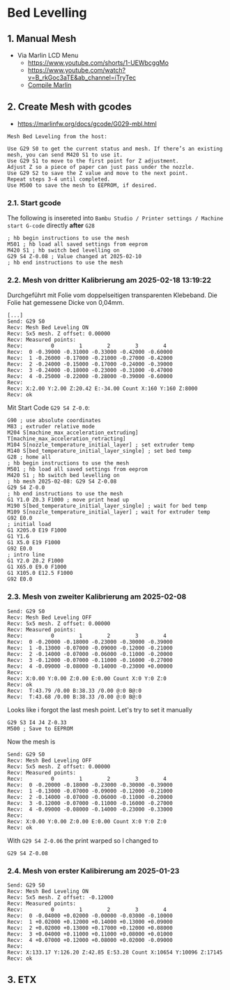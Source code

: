 # Bed Levelling

## 1. Manual Mesh

- Via Marlin LCD Menu
  - <https://www.youtube.com/shorts/1-UEWbcggMo>
  - <https://www.youtube.com/watch?v=B_rkGoc3aTE&ab_channel=iTryTec>
  - [Compile Marlin](https://forum.drucktipps3d.de/forum/thread/10998-anleitung-marlin-konfigurieren-g29-bed-leveling-ohne-sensor/)

## 2. Create Mesh with gcodes

- <https://marlinfw.org/docs/gcode/G029-mbl.html>

```gcode
Mesh Bed Leveling from the host:

Use G29 S0 to get the current status and mesh. If there’s an existing mesh, you can send M420 S1 to use it.
Use G29 S1 to move to the first point for Z adjustment.
Adjust Z so a piece of paper can just pass under the nozzle.
Use G29 S2 to save the Z value and move to the next point.
Repeat steps 3-4 until completed.
Use M500 to save the mesh to EEPROM, if desired.
```

### 2.1. Start gcode

The following is insereted into `Bambu Studio / Printer settings / Machine start G-code` directly __after__ `G28`

```gcode
; hb begin instructions to use the mesh
M501 ; hb load all saved settings from eeprom
M420 S1 ; hb switch bed levelling on
G29 S4 Z-0.08 ; Value changed at 2025-02-10
; hb end instructions to use the mesh
```

### 2.2. Mesh von dritter Kalibrierung am 2025-02-18 13:19:22

Durchgeführt mit Folie vom doppelseitigen transparenten Klebeband. 
Die Folie hat gemessene Dicke von 0,04mm.

```gcode
[...]
Send: G29 S0
Recv: Mesh Bed Leveling ON
Recv: 5x5 mesh. Z offset: 0.00000
Recv: Measured points:
Recv:         0        1        2        3        4
Recv:  0 -0.39000 -0.31000 -0.33000 -0.42000 -0.60000
Recv:  1 -0.26000 -0.17000 -0.21000 -0.27000 -0.42000
Recv:  2 -0.24000 -0.15000 -0.17000 -0.24000 -0.39000
Recv:  3 -0.24000 -0.18000 -0.23000 -0.31000 -0.47000
Recv:  4 -0.25000 -0.22000 -0.28000 -0.39000 -0.60000
Recv: 
Recv: X:2.00 Y:2.00 Z:20.42 E:-34.00 Count X:160 Y:160 Z:8000
Recv: ok
```

Mit Start Code `G29 S4 Z-0.0`:

```gcode
G90 ; use absolute coordinates
M83 ; extruder relative mode
M204 S[machine_max_acceleration_extruding] T[machine_max_acceleration_retracting]
M104 S[nozzle_temperature_initial_layer] ; set extruder temp
M140 S[bed_temperature_initial_layer_single] ; set bed temp
G28 ; home all
; hb begin instructions to use the mesh
M501 ; hb load all saved settings from eeprom
M420 S1 ; hb switch bed levelling on
; hb mesh 2025-02-08: G29 S4 Z-0.08
G29 S4 Z-0.0
; hb end instructions to use the mesh
G1 Y1.0 Z0.3 F1000 ; move print head up
M190 S[bed_temperature_initial_layer_single] ; wait for bed temp
M109 S[nozzle_temperature_initial_layer] ; wait for extruder temp
G92 E0.0
; initial load
G1 X205.0 E19 F1000
G1 Y1.6
G1 X5.0 E19 F1000
G92 E0.0
; intro line
G1 Y2.0 Z0.2 F1000
G1 X65.0 E9.0 F1000
G1 X105.0 E12.5 F1000
G92 E0.0
```

### 2.3. Mesh von zweiter Kalibrierung am 2025-02-08

```gcode
Send: G29 S0
Recv: Mesh Bed Leveling OFF
Recv: 5x5 mesh. Z offset: 0.00000
Recv: Measured points:
Recv:         0        1        2        3        4
Recv:  0 -0.20000 -0.18000 -0.23000 -0.30000 -0.39000
Recv:  1 -0.13000 -0.07000 -0.09000 -0.12000 -0.21000
Recv:  2 -0.14000 -0.07000 -0.06000 -0.11000 -0.20000
Recv:  3 -0.12000 -0.07000 -0.11000 -0.16000 -0.27000
Recv:  4 -0.09000 -0.08000 -0.14000 -0.23000 +0.00000
Recv:
Recv: X:0.00 Y:0.00 Z:0.00 E:0.00 Count X:0 Y:0 Z:0
Recv: ok
Recv:  T:43.79 /0.00 B:38.33 /0.00 @:0 B@:0
Recv:  T:43.68 /0.00 B:38.33 /0.00 @:0 B@:0
```

Looks like i forgot the last mesh point.
Let's try to set it manually

```gcode
G29 S3 I4 J4 Z-0.33
M500 ; Save to EEPROM
```

Now the mesh is

```gcode
Send: G29 S0
Recv: Mesh Bed Leveling OFF
Recv: 5x5 mesh. Z offset: 0.00000
Recv: Measured points:
Recv:         0        1        2        3        4
Recv:  0 -0.20000 -0.18000 -0.23000 -0.30000 -0.39000
Recv:  1 -0.13000 -0.07000 -0.09000 -0.12000 -0.21000
Recv:  2 -0.14000 -0.07000 -0.06000 -0.11000 -0.20000
Recv:  3 -0.12000 -0.07000 -0.11000 -0.16000 -0.27000
Recv:  4 -0.09000 -0.08000 -0.14000 -0.23000 -0.33000
Recv:
Recv: X:0.00 Y:0.00 Z:0.00 E:0.00 Count X:0 Y:0 Z:0
Recv: ok
```

With `G29 S4 Z-0.06` the print warped so I changed to

```gcode
G29 S4 Z-0.08
```

### 2.4. Mesh von erster Kalibirerung am 2025-01-23

```gcode
Send: G29 S0
Recv: Mesh Bed Leveling ON
Recv: 5x5 mesh. Z offset: -0.12000
Recv: Measured points:
Recv:         0        1        2        3        4
Recv:  0 -0.04000 +0.02000 -0.00000 -0.03000 -0.10000
Recv:  1 +0.02000 +0.12000 +0.14000 +0.13000 +0.09000
Recv:  2 +0.02000 +0.13000 +0.17000 +0.12000 +0.08000
Recv:  3 +0.04000 +0.11000 +0.11000 +0.08000 +0.01000
Recv:  4 +0.07000 +0.12000 +0.08000 +0.02000 -0.09000
Recv:
Recv: X:133.17 Y:126.20 Z:42.85 E:53.28 Count X:10654 Y:10096 Z:17145
Recv: ok
```

## 3. ETX
